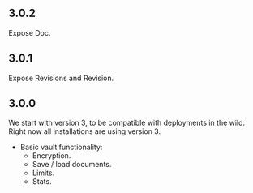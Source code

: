 ## 3.0.2

Expose Doc.

## 3.0.1

Expose Revisions and Revision.

## 3.0.0

We start with version 3, to be compatible with deployments
in the wild. Right now all installations are using version 3.
- Basic vault functionality:
  - Encryption.
  - Save / load documents.
  - Limits.
  - Stats.
